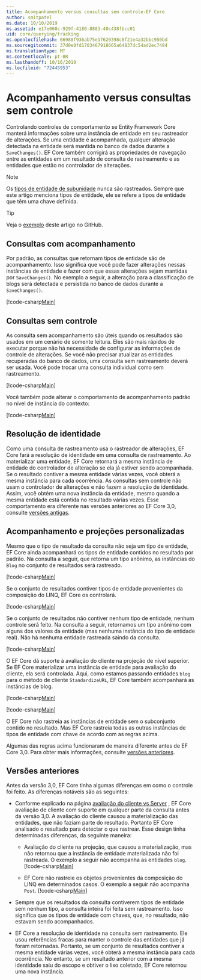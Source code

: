 ```yaml
---
title: Acompanhamento versus consultas sem controle-EF Core
author: smitpatel
ms.date: 10/10/2019
ms.assetid: e17e060c-929f-4180-8883-40c438fbcc01
uid: core/querying/tracking
ms.openlocfilehash: 66988f936ab75e17620398c8f21e4a32bbc950bd
ms.sourcegitcommit: 37d0e0fd1703467918665a64837dc54ad2ec7484
ms.translationtype: MT
ms.contentlocale: pt-BR
ms.lasthandoff: 10/16/2019
ms.locfileid: "72445953"
---
```

# <a name="tracking-vs-no-tracking-queries"></a>Acompanhamento versus consultas sem controle

Controlando controles de comportamento se Entity Framework Core manterá informações sobre uma instância de entidade em seu rastreador de alterações. Se uma entidade é acompanhada, qualquer alteração detectada na entidade será mantida no banco de dados durante a `SaveChanges()`. EF Core também corrigirá as propriedades de navegação entre as entidades em um resultado de consulta de rastreamento e as entidades que estão no controlador de alterações.

> [!NOTE]
> Os [tipos de entidade de subunidade](xref:core/modeling/keyless-entity-types) nunca são rastreados. Sempre que este artigo menciona tipos de entidade, ele se refere a tipos de entidade que têm uma chave definida.

> [!TIP]  
> Veja o [exemplo](https://github.com/aspnet/EntityFramework.Docs/tree/master/samples/core/Querying) deste artigo no GitHub.

## <a name="tracking-queries"></a>Consultas com acompanhamento

Por padrão, as consultas que retornam tipos de entidade são de acompanhamento. Isso significa que você pode fazer alterações nessas instâncias de entidade e fazer com que essas alterações sejam mantidas por `SaveChanges()`. No exemplo a seguir, a alteração para a classificação de blogs será detectada e persistida no banco de dados durante a `SaveChanges()`.

[!code-csharp[Main](../../../samples/core/Querying/Tracking/Sample.cs#Tracking)]

## <a name="no-tracking-queries"></a>Consultas sem controle

As consulta sem acompanhamento são úteis quando os resultados são usados em um cenário de somente leitura. Eles são mais rápidos de executar porque não há necessidade de configurar as informações de controle de alterações. Se você não precisar atualizar as entidades recuperadas do banco de dados, uma consulta sem rastreamento deverá ser usada. Você pode trocar uma consulta individual como sem rastreamento.

[!code-csharp[Main](../../../samples/core/Querying/Tracking/Sample.cs#NoTracking)]

Você também pode alterar o comportamento de acompanhamento padrão no nível de instância do contexto:

[!code-csharp[Main](../../../samples/core/Querying/Tracking/Sample.cs#ContextDefaultTrackingBehavior)]

## <a name="identity-resolution"></a>Resolução de identidade

Como uma consulta de rastreamento usa o rastreador de alterações, EF Core fará a resolução de identidade em uma consulta de rastreamento. Ao materializar uma entidade, EF Core retornará a mesma instância de entidade do controlador de alteração se ela já estiver sendo acompanhada. Se o resultado contiver a mesma entidade várias vezes, você obterá a mesma instância para cada ocorrência. As consultas sem controle não usam o controlador de alterações e não fazem a resolução de identidade. Assim, você obtém uma nova instância da entidade, mesmo quando a mesma entidade está contida no resultado várias vezes. Esse comportamento era diferente nas versões anteriores ao EF Core 3,0, consulte [versões antigas](#previous-versions).

## <a name="tracking-and-custom-projections"></a>Acompanhamento e projeções personalizadas

Mesmo que o tipo de resultado da consulta não seja um tipo de entidade, EF Core ainda acompanhará os tipos de entidade contidos no resultado por padrão. Na consulta a seguir, que retorna um tipo anônimo, as instâncias do `Blog` no conjunto de resultados será rastreado.

[!code-csharp[Main](../../../samples/core/Querying/Tracking/Sample.cs#CustomProjection1)]

Se o conjunto de resultados contiver tipos de entidade provenientes da composição do LINQ, EF Core os controlará.

[!code-csharp[Main](../../../samples/core/Querying/Tracking/Sample.cs#CustomProjection2)]

Se o conjunto de resultados não contiver nenhum tipo de entidade, nenhum controle será feito. Na consulta a seguir, retornamos um tipo anônimo com alguns dos valores da entidade (mas nenhuma instância do tipo de entidade real). Não há nenhuma entidade rastreada saindo da consulta.

[!code-csharp[Main](../../../samples/core/Querying/Tracking/Sample.cs#CustomProjection3)]

 O EF Core dá suporte à avaliação do cliente na projeção de nível superior. Se EF Core materializar uma instância de entidade para avaliação do cliente, ela será controlada. Aqui, como estamos passando entidades `blog` para o método de cliente `StandardizeURL`, EF Core também acompanhará as instâncias de blog.

[!code-csharp[Main](../../../samples/core/Querying/Tracking/Sample.cs#ClientProjection)]

[!code-csharp[Main](../../../samples/core/Querying/Tracking/Sample.cs#ClientMethod)]

O EF Core não rastreia as instâncias de entidade sem o subconjunto contido no resultado. Mas EF Core rastreia todas as outras instâncias de tipos de entidade com chave de acordo com as regras acima.

Algumas das regras acima funcionaram de maneira diferente antes de EF Core 3,0. Para obter mais informações, consulte [versões anteriores](#previous-versions).

## <a name="previous-versions"></a>Versões anteriores

Antes da versão 3,0, EF Core tinha algumas diferenças em como o controle foi feito. As diferenças notáveis são as seguintes:

- Conforme explicado na página [avaliação do cliente vs Server](xref:core/querying/client-eval) , EF Core avaliação de cliente com suporte em qualquer parte da consulta antes da versão 3,0. A avaliação do cliente causou a materialização das entidades, que não faziam parte do resultado. Portanto EF Core analisado o resultado para detectar o que rastrear. Esse design tinha determinadas diferenças, da seguinte maneira:
  - Avaliação do cliente na projeção, que causou a materialização, mas não retornou que a instância de entidade materializada não foi rastreada. O exemplo a seguir não acompanha as entidades `blog`.
    [!code-csharp[Main](../../../samples/core/Querying/Tracking/Sample.cs#ClientProjection)]

  - EF Core não rastreie os objetos provenientes da composição do LINQ em determinados casos. O exemplo a seguir não acompanha `Post`.
    [!code-csharp[Main](../../../samples/core/Querying/Tracking/Sample.cs#CustomProjection2)]

- Sempre que os resultados da consulta contiverem tipos de entidade sem nenhum tipo, a consulta inteira foi feita sem rastreamento. Isso significa que os tipos de entidade com chaves, que, no resultado, não estavam sendo acompanhados.
- EF Core a resolução de identidade na consulta sem rastreamento. Ele usou referências fracas para manter o controle das entidades que já foram retornadas. Portanto, se um conjunto de resultados contiver a mesma entidade várias vezes, você obterá a mesma instância para cada ocorrência. No entanto, se um resultado anterior com a mesma identidade saiu do escopo e obtiver o lixo coletado, EF Core retornou uma nova instância.
